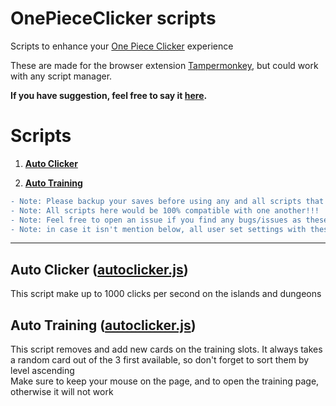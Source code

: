 # OnePieceClicker scripts

Scripts to enhance your [One Piece Clicker](https://www.onepiececlicker.com/) experience

These are made for the browser extension [Tampermonkey](https://www.tampermonkey.net/), but could work with any script manager. 

**If you have suggestion, feel free to say it [here](https://github.com/HellMarr/OnePieceClicker-scripts/issues).** 

# Scripts

1. [**Auto Clicker** ](//github.com/HellMarr/OnePieceClicker-scripts/blob/main/autoclicker.js)

2. [**Auto Training** ](//github.com/HellMarr/OnePieceClicker-scripts/blob/main/autotraining.js)

```diff
- Note: Please backup your saves before using any and all scripts that would be here!!!
- Note: All scripts here would be 100% compatible with one another!!!
- Note: Feel free to open an issue if you find any bugs/issues as these aren't fully tested!!!
- Note: in case it isn't mention below, all user set settings with these scripts are saved and persist even upon game close!!!
```

<hr>

## **Auto Clicker** ([autoclicker.js](//github.com/HellMarr/OnePieceClicker-scripts/blob/main/autoclicker.js)) 
This script make up to 1000 clicks per second on the islands and dungeons<br>

## **Auto Training** ([autoclicker.js](//github.com/HellMarr/OnePieceClicker-scripts/blob/main/autotraining.js)) 
This script removes and add new cards on the training slots. It always takes a random card out of the 3 first available, so don't forget to sort them by level ascending<br>
Make sure to keep your mouse on the page, and to open the training page, otherwise it will not work <br>


